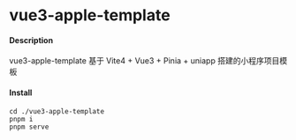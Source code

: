 # vue3-apple-template

#### Description

vue3-apple-template 基于 Vite4 + Vue3 + Pinia + uniapp 搭建的小程序项目模板

#### Install

```shell
cd ./vue3-apple-template
pnpm i
pnpm serve
```
